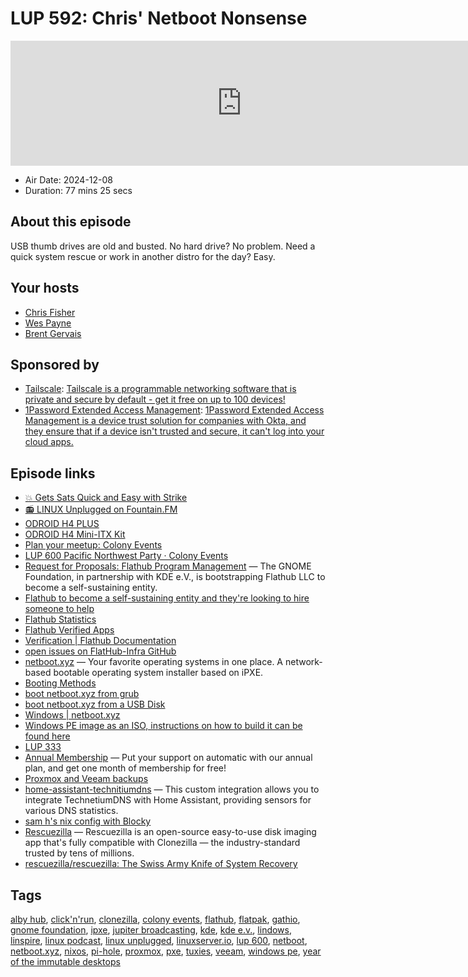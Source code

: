 # LUP 592: Chris' Netboot Nonsense

<iframe src="https://player.fireside.fm/v2/RUkczH-V+s92CTFjb?theme=dark" width="740" height="200" frameborder="0" scrolling="no"></iframe>

* Air Date: 2024-12-08
* Duration: 77 mins 25 secs

## About this episode

USB thumb drives are old and busted. No hard drive? No problem. Need a quick system rescue or work in another distro for the day? Easy.

## Your hosts
* [Chris Fisher](https://linuxunplugged.com/hosts/chrislas)
* [Wes Payne](https://linuxunplugged.com/hosts/wes)
* [Brent Gervais](https://linuxunplugged.com/hosts/brent)

## Sponsored by

  * [Tailscale](http://tailscale.com/linuxunplugged): [Tailscale is a programmable networking software that is private and secure by default - get it free on up to 100 devices!](http://tailscale.com/linuxunplugged)
  * [1Password Extended Access Management](https://1password.com/unplugged): [1Password Extended Access Management is a device trust solution for companies with Okta, and they ensure that if a device isn't trusted and secure, it can't log into your cloud apps.](https://1password.com/unplugged)



## Episode links

  * [💥 Gets Sats Quick and Easy with Strike](https://strike.me/ "💥 Gets Sats Quick and Easy with Strike")
  * [📻 LINUX Unplugged on Fountain.FM](https://www.fountain.fm/show/dWiuBeqpDSM86AwXRXov "📻 LINUX Unplugged  on Fountain.FM")
  * [ODROID H4 PLUS](https://www.hardkernel.com/shop/odroid-h4-plus/ "ODROID H4 PLUS")
  * [ODROID H4 Mini-ITX Kit](https://www.hardkernel.com/shop/h4-mini-itx-kit/ "ODROID H4 Mini-ITX Kit")
  * [Plan your meetup: Colony Events](https://colonyevents.com/events/ "Plan your meetup: Colony Events")
  * [LUP 600 Pacific Northwest Party · Colony Events](https://colonyevents.com/2EwML7GS9jDPbwwuZPpx1?e=aqb2yl3wl1av2pumoet8c46hmuu4iwvo "LUP 600 Pacific Northwest Party · Colony Events")
  * [Request for Proposals: Flathub Program Management](https://discourse.flathub.org/t/request-for-proposals-flathub-program-management/8276 "Request for Proposals: Flathub Program Management") — The GNOME Foundation, in partnership with KDE e.V., is bootstrapping Flathub LLC to become a self-sustaining entity.
  * [Flathub to become a self-sustaining entity and they're looking to hire someone to help](https://www.gamingonlinux.com/2024/12/flathub-to-become-a-self-sustaining-entity-and-theyre-looking-to-hire-someone-to-help/ "Flathub to become a self-sustaining entity and they're looking to hire someone to help")
  * [Flathub Statistics](https://flathub.org/statistics "Flathub Statistics")
  * [Flathub Verified Apps](https://flathub.org/apps/collection/verified/1 "Flathub Verified Apps")
  * [Verification | Flathub Documentation](https://docs.flathub.org/docs/for-app-authors/verification/ "Verification | Flathub Documentation")
  * [open issues on FlatHub-Infra GitHub](https://github.com/flathub-infra/website/issues "open issues on FlatHub-Infra GitHub")
  * [netboot.xyz](https://netboot.xyz/ "netboot.xyz") — Your favorite operating systems in one place. A network-based bootable operating system installer based on iPXE.
  * [Booting Methods](https://netboot.xyz/docs/category/booting-methods "Booting Methods")
  * [boot netboot.xyz from grub](https://netboot.xyz/docs/booting/grub "boot netboot.xyz from grub")
  * [boot netboot.xyz from a USB Disk](https://netboot.xyz/docs/booting/usb "boot netboot.xyz from a USB Disk")
  * [Windows | netboot.xyz](https://netboot.xyz/docs/kb/pxe/windows/ "Windows | netboot.xyz")
  * [Windows PE image as an ISO, instructions on how to build it can be found here](https://docs.microsoft.com/en-us/windows-hardware/manufacture/desktop/winpe-create-usb-bootable-drive#create-a-winpe-iso-dvd-or-cd "Windows PE image as an ISO, instructions on how to build it can be found here")
  * [LUP 333](https://notes.jupiterbroadcasting.com/linux-unplugged/2019/episode-333/ "LUP 333")
  * [Annual Membership](https://jupitersignal.memberful.com/checkout?plan=117630 "Annual Membership") — Put your support on automatic with our annual plan, and get one month of membership for free!
  * [Proxmox and Veeam backups](https://helpcenter.veeam.com/docs/vbproxmoxve/userguide/configuration.html?ver=1 "Proxmox and Veeam backups")
  * [home-assistant-technitiumdns](https://github.com/Amateur-God/home-assistant-technitiumdns "home-assistant-technitiumdns") — This custom integration allows you to integrate TechnetiumDNS with Home Assistant, providing sensors for various DNS statistics.
  * [sam h's nix config with Blocky](https://github.com/samh/nix-config "sam h's nix config with Blocky")
  * [Rescuezilla](https://rescuezilla.com/ "Rescuezilla") — Rescuezilla is an open-source easy-to-use disk imaging app that's fully compatible with Clonezilla — the industry-standard trusted by tens of millions.
  * [rescuezilla/rescuezilla: The Swiss Army Knife of System Recovery](https://github.com/rescuezilla/rescuezilla "rescuezilla/rescuezilla: The Swiss Army Knife of System Recovery")



## Tags

[alby hub](https://linuxunplugged.com/tags/alby%20hub), [click'n'run](https://linuxunplugged.com/tags/click'n'run), [clonezilla](https://linuxunplugged.com/tags/clonezilla), [colony events](https://linuxunplugged.com/tags/colony%20events), [flathub](https://linuxunplugged.com/tags/flathub), [flatpak](https://linuxunplugged.com/tags/flatpak), [gathio](https://linuxunplugged.com/tags/gathio), [gnome foundation](https://linuxunplugged.com/tags/gnome%20foundation), [ipxe](https://linuxunplugged.com/tags/ipxe), [jupiter broadcasting](https://linuxunplugged.com/tags/jupiter%20broadcasting), [kde](https://linuxunplugged.com/tags/kde), [kde e.v.](https://linuxunplugged.com/tags/kde%20e.v.), [lindows](https://linuxunplugged.com/tags/lindows), [linspire](https://linuxunplugged.com/tags/linspire), [linux podcast](https://linuxunplugged.com/tags/linux%20podcast), [linux unplugged](https://linuxunplugged.com/tags/linux%20unplugged), [linuxserver.io](https://linuxunplugged.com/tags/linuxserver.io), [lup 600](https://linuxunplugged.com/tags/lup%20600), [netboot](https://linuxunplugged.com/tags/netboot), [netboot.xyz](https://linuxunplugged.com/tags/netboot.xyz), [nixos](https://linuxunplugged.com/tags/nixos), [pi-hole](https://linuxunplugged.com/tags/pi-hole), [proxmox](https://linuxunplugged.com/tags/proxmox), [pxe](https://linuxunplugged.com/tags/pxe), [tuxies](https://linuxunplugged.com/tags/tuxies), [veeam](https://linuxunplugged.com/tags/veeam), [windows pe](https://linuxunplugged.com/tags/windows%20pe), [year of the immutable desktops](https://linuxunplugged.com/tags/year%20of%20the%20immutable%20desktops)